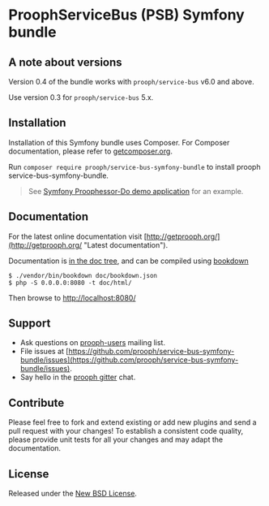 # ProophServiceBus (PSB) Symfony bundle

## A note about versions

Version 0.4 of the bundle works with `prooph/service-bus` v6.0 and above.

Use version 0.3 for `prooph/service-bus` 5.x.

## Installation

Installation of this Symfony bundle uses Composer. For Composer documentation, please refer to
[getcomposer.org](http://getcomposer.org/).

Run `composer require prooph/service-bus-symfony-bundle` to install prooph service-bus-symfony-bundle.

> See [Symfony Proophessor-Do demo application](https://github.com/prooph/proophessor-do-symfony) for an example.

## Documentation
For the latest online documentation visit [http://getprooph.org/](http://getprooph.org/ "Latest documentation").

Documentation is [in the doc tree](doc/), and can be compiled using [bookdown](http://bookdown.io)

```console
$ ./vendor/bin/bookdown doc/bookdown.json
$ php -S 0.0.0.0:8080 -t doc/html/
```

Then browse to [http://localhost:8080/](http://localhost:8080/)

## Support

- Ask questions on [prooph-users](https://groups.google.com/forum/?hl=de#!forum/prooph) mailing list.
- File issues at [https://github.com/prooph/service-bus-symfony-bundle/issues](https://github.com/prooph/service-bus-symfony-bundle/issues).
- Say hello in the [prooph gitter](https://gitter.im/prooph/improoph) chat.

## Contribute

Please feel free to fork and extend existing or add new plugins and send a pull request with your changes!
To establish a consistent code quality, please provide unit tests for all your changes and may adapt the documentation.

## License

Released under the [New BSD License](LICENSE.md).
